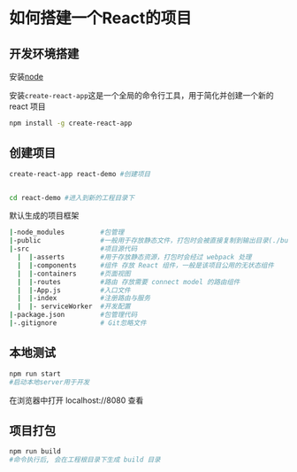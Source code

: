 
# 如何搭建一个React的项目
## 开发环境搭建

安装[node](https://nodejs.org/en/)

安装`create-react-app`这是一个全局的命令行工具，用于简化并创建一个新的 react 项目

```bash
npm install -g create-react-app
```

## 创建项目

```bash
create-react-app react-demo #创建项目


cd react-demo #进入到新的工程目录下
```

默认生成的项目框架
```bash
|-node_modules         #包管理
|-public               #一般用于存放静态文件，打包时会被直接复制到输出目录(./buidle)
|-src                  #项目源代码
  |  |-asserts         #用于存放静态资源，打包时会经过 webpack 处理
  |  |-components      #组件 存放 React 组件，一般是该项目公用的无状态组件
  |  |-containers      #页面视图
  |  |-routes          #路由 存放需要 connect model 的路由组件
  |  |-App.js          #入口文件
  |  |-index           #注册路由与服务
  |  |- serviceWorker  #开发配置
|-package.json         #包管理代码
|-.gitignore           # Git忽略文件
```

## 本地测试

```bash
npm run start 
#启动本地server用于开发
```

在浏览器中打开 localhost://8080 查看

## 项目打包

```bash
npm run build 
#命令执行后, 会在工程根目录下生成 build 目录
```